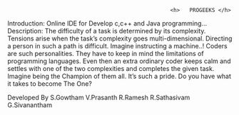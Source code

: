                                                        <h>   PROGEEKS </h>
Introduction:
        Online IDE for Develop c,c++ and Java programming...
Description:
        The difficulty of a task is determined by its complexity. Tensions arise when the task’s complexity goes multi-dimensional. Directing a person in such a path is difficult. Imagine instructing a machine..! Coders are such personalities. They have to keep in mind the limitations of programming languages. Even then an extra ordinary coder keeps calm and settles with one of the two complexities and completes the given task. Imagine being the Champion of them all. It’s such a pride. Do you have what it takes to become The One?

Developed By
        S.Gowtham
        V.Prasanth
        R.Ramesh
        R.Sathasivam
        G.Sivanantham

